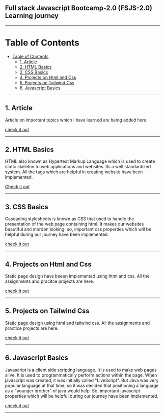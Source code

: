 ## Full stack Javascript Bootcamp-2.0 (FSJS-2.0) Learning journey

<hr/>

# Table of Contents
- [Table of Contents](#table-of-contents)
  - [1. Article](#1-article)
  - [2. HTML Basics](#2-html-basics)
  - [3. CSS Basics](#3-css-basics)
  - [4. Projects on Html and Css](#4-projects-on-html-and-css)
  - [5. Projects on Tailwind Css](#5-projects-on-tailwind-css)
  - [6. Javascript Basics](#6-javascript-basics)

<hr/>

## 1. Article<a name="article"></a>

Article on important topics which i have learned are being added here.

[check it out](1.%20Article/readme.md)

<hr/>

## 2. HTML Basics<a name="html"></a>

HTML also known as Hypertext Markup Language which is used to create static skeleton  to web applications and websites. Its a well standardized system. All the tags which are helpful in creating website have been implemented.

[Check it out](2.%20Html%20Basics/)

<hr/>

## 3. CSS Basics<a name="css"></a>

Cascading stylesheets is known as CSS that used to handle the presentation of the web page containing html. It makes our websites beautiful and morden looking. so, important css properties which will be helpful during our journey have been implemented. 

[check it out](3.%20CSS%20Basics/)

<hr/>

## 4. Projects on Html and Css

Static page design have beeen implemented using html and css. All the assignments and pracitce projects are here.

[check it out](4.%20Project%20on%20Html%20and%20Css/)

<hr/>

## 5. Projects on Tailwind Css

Static page design using html and tailwind css. All the assignments and practice projects are here.

[check it out](5.%20Project%20on%20Tailwind/)

<hr/>

## 6. Javascript Basics

Javascript is a client side scripting language. It is used to make web pages alive. It is used to programmatically perform actions within the page. When javascript was created, it was initially called "LiveScript". But Java was very popular language at that time, so it was decided that positioning a language as a "younger brother" of java would help. So, important javascript properties which will be helpful during our journey have been implemented. 
 
[check it out](6.%20Javascript%20Basics/)

<hr/>


